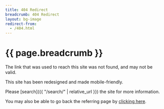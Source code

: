 ```yaml
---
title: 404 Redirect
breadcrumb: 404 Redirect
layout: bg-image
redirect-from:
  - /404.html
---
```

# {{ page.breadcrumb }}

The link that was used to reach this site was not found,
and may not be valid.

This site has been redesigned and made mobile-friendly.

Please [search]({{ "/search/" | relative_url }})
the site for more information.

You may also be able to go back the referring page by
[clicking here](javascript:history.back()).
